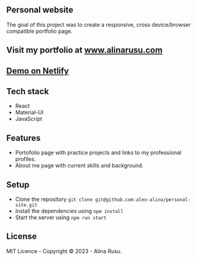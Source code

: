## Personal website

The goal of this project was to create a responsive, cross device/browser compatible portfolio page.

## Visit my portfolio at [www.alinarusu.com ](https://www.alinarusu.com)
## [Demo on Netlify](https://alina-rusu.netlify.com/)

## Tech stack

* React
* Material-UI
* JavaScript

## Features

* Portofolio page with practice projects and links to my professional profiles.
* About me page with current skills and background. 

## Setup

* Clone the repository `git clone git@github.com:alex-alina/personal-site.git`
* Install the dependencies using `npm install`
* Start the server using `npm run start`

## License

MIT Licence - Copyright &copy; 2023 - Alina Rusu.
